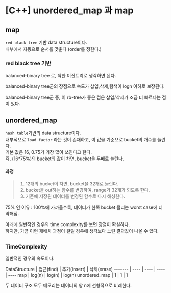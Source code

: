 
# [C++] unordered_map 과 map  
  
  
  
## map  
  
`red black tree` 기반 data structure이다.  
내부에서 자동으로 순서를 맞춘다 (order를 정한다.)  
  

### red black tree 기반  
  
balanced-binary tree 로, 꽉찬 이진트리로 생각하면 된다.  
  
balanced-binary tree군의 장점으로 속도가 삽입,삭제,탐색이 logn 이하로 보장된다.  
  
balanced-binary tree군 중, 이 rb-tree가 좋은 점은 삽입/삭제가 조금 더 빠르다는 점이 있다.  
  

## unordered_map  
`hash table`기반의 data structure이다.    
내부적으로 `load factor` 라는 것이 존재하고, 이 값을 기준으로 bucket의 개수를 늘린다.  
기본 값은 16, 0.75가 가장 많이 쓰인다고 한다.  
즉,  (16*75%)의 bucket의 값이 차면, bucket을 두배로 늘린다.  
#### 과정     
> 1. 12개의 bucket이 차면, bucket을 32개로 늘린다.  
> 2. bucket을 out하는 함수를 변경하여, range가 32개가 되도록 한다.  
> 3. 기존에 저장된 데이터를 변경된 함수로 다시 해싱한다.    
  
  
75% 인 이유 : 100%에 가까울수록, 데이터가 한쪽 bucket 몰리는 worst case에 더 약해짐.  
  
아래에 일반적인 경우의 time complexity를 보면 장점이 확실하다.  
하지만, 가끔 이런 재배치 과정이 걸릴 경우에 생각보다 느린 결과값이 나올 수 있다.  
    
##  
### TimeComplexity  
일반적인 경우의 속도이다.  

 DataStructure | 접근(find) | 추가(insert) | 삭제(erase) 
 ------- | ---- | ---- | ---- | ---- 
 map | log(n) | log(n) | log(n) 
 unordered_map | 1 | 1 | 1 

두 데이터 구조 모두 메모리는 데이터의 양 n에 선형적으로 비례한다.  

